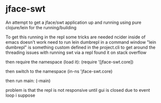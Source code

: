 # jface-swt

An attempt to get a jface/swt application up and running using pure clojure/lein for the running/building

To get this running in the repl some tricks are needed
ncider inside of emacs doesn't work
need to run lein dumbrepl in a command window
"lein dumbrepl" is something custom defined in the project.cli to get around the threading issues with running swt via a repl
found it on stack overflow 

then require the namespace (load it):
(require '[jface-swt.core])

then switch to the namespace
(in-ns 'jface-swt.core)

then run main:
(-main)

problem is that the repl is not responsive until gui is closed due to event loop i suppose


